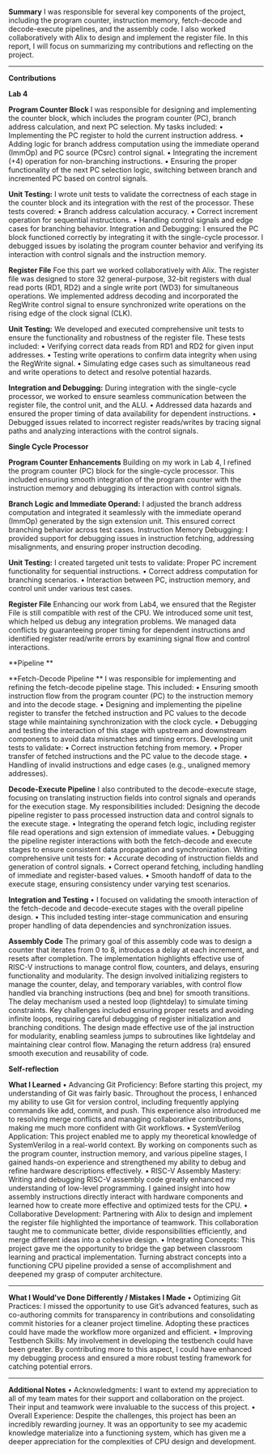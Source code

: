 **Summary**
I was responsible for several key components of the project, including the program counter, instruction memory, fetch-decode and decode-execute pipelines, and the assembly code. I also worked collaboratively with Alix to design and implement the register file.
In this report, I will focus on summarizing my contributions and reflecting on the project.
________________________________________

**Contributions**

**Lab 4**

**Program Counter Block**
I was responsible for designing and implementing the counter block, which includes the program counter (PC), branch address calculation, and next PC selection. My tasks included:
•	Implementing the PC register to hold the current instruction address.
•	Adding logic for branch address computation using the immediate operand (ImmOp) and PC source (PCsrc) control signal.
•	Integrating the increment (+4) operation for non-branching instructions.
•	Ensuring the proper functionality of the next PC selection logic, switching between branch and incremented PC based on control signals.

**Unit Testing:** I wrote unit tests to validate the correctness of each stage in the counter block and its integration with the rest of the processor. These tests covered:
•	Branch address calculation accuracy.
•	Correct increment operation for sequential instructions.
•	Handling control signals and edge cases for branching behavior.
Integration and Debugging: I ensured the PC block functioned correctly by integrating it with the single-cycle processor. I debugged issues by isolating the program counter behavior and verifying its interaction with control signals and the instruction memory.

**Register File**
Foe this part we worked collaboratively with Alix. The register file was designed to store 32 general-purpose, 32-bit registers with dual read ports (RD1, RD2) and a single write port (WD3) for simultaneous operations. We implemented address decoding and incorporated the RegWrite control signal to ensure synchronized write operations on the rising edge of the clock signal (CLK).

**Unit Testing:**
We developed and executed comprehensive unit tests to ensure the functionality and robustness of the register file. These tests included:
•	Verifying correct data reads from RD1 and RD2 for given input addresses.
•	Testing write operations to confirm data integrity when using the RegWrite signal.
•	Simulating edge cases such as simultaneous read and write operations to detect and resolve potential hazards.

**Integration and Debugging:**
During integration with the single-cycle processor, we worked to ensure seamless communication between the register file, the control unit, and the ALU.
•	Addressed data hazards and ensured the proper timing of data availability for dependent instructions.
•	Debugged issues related to incorrect register reads/writes by tracing signal paths and analyzing interactions with the control signals.


**Single Cycle Processor**

**Program Counter Enhancements**
Building on my work in Lab 4, I refined the program counter (PC) block for the single-cycle processor. This included ensuring smooth integration of the program counter with the instruction memory and debugging its interaction with control signals.

**Branch Logic and Immediate Operand:** I adjusted the branch address computation and integrated it seamlessly with the immediate operand (ImmOp) generated by the sign extension unit. This ensured correct branching behavior across test cases.
Instruction Memory Debugging: I provided support for debugging issues in instruction fetching, addressing misalignments, and ensuring proper instruction decoding.

**Unit Testing:** I created targeted unit tests to validate:
Proper PC increment functionality for sequential instructions.
•	Correct address computation for branching scenarios.
•	Interaction between PC, instruction memory, and control unit under various test cases.

**Register File**
Enhancing our work from Lab4, we ensured that the Register File is still compatible with rest of the CPU. We introduced some unit test, which helped us debug any integration problems. We managed data conflicts by guaranteeing proper timing for dependent instructions and identified register read/write errors by examining signal flow and control interactions.

**Pipeline **

**Fetch-Decode Pipeline **
I was responsible for implementing and refining the fetch-decode pipeline stage. This included:
•	Ensuring smooth instruction flow from the program counter (PC) to the instruction memory and into the decode stage.
•	Designing and implementing the pipeline register to transfer the fetched instruction and PC values to the decode stage while maintaining synchronization with the clock cycle.
•	Debugging and testing the interaction of this stage with upstream and downstream components to avoid data mismatches and timing errors.
Developing unit tests to validate:
•	Correct instruction fetching from memory.
•	Proper transfer of fetched instructions and the PC value to the decode stage.
•	Handling of invalid instructions and edge cases (e.g., unaligned memory addresses).

**Decode-Execute Pipeline**
I also contributed to the decode-execute stage, focusing on translating instruction fields into control signals and operands for the execution stage. My responsibilities included:
Designing the decode pipeline register to pass processed instruction data and control signals to the execute stage.
•	Integrating the operand fetch logic, including register file read operations and sign extension of immediate values.
•	Debugging the pipeline register interactions with both the fetch-decode and execute stages to ensure consistent data propagation and synchronization.
Writing comprehensive unit tests for:
•	Accurate decoding of instruction fields and generation of control signals.
•	Correct operand fetching, including handling of immediate and register-based values.
•	Smooth handoff of data to the execute stage, ensuring consistency under varying test scenarios.

**Integration and Testing**
•	I focused on validating the smooth interaction of the fetch-decode and decode-execute stages with the overall pipeline design.
•	This included testing inter-stage communication and ensuring proper handling of data dependencies and synchronization issues.

**Assembly Code**
The primary goal of this assembly code was to design a counter that iterates from 0 to 8, introduces a delay at each increment, and resets after completion. The implementation highlights effective use of RISC-V instructions to manage control flow, counters, and delays, ensuring functionality and modularity.
The design involved initializing registers to manage the counter, delay, and temporary variables, with control flow handled via branching instructions (beq and bne) for smooth transitions. The delay mechanism used a nested loop (lightdelay) to simulate timing constraints. Key challenges included ensuring proper resets and avoiding infinite loops, requiring careful debugging of register initialization and branching conditions.
The design made effective use of the jal instruction for modularity, enabling seamless jumps to subroutines like lightdelay and maintaining clear control flow. Managing the return address (ra) ensured smooth execution and reusability of code.

**Self-reflection**

**What I Learned**
•	Advancing Git Proficiency: Before starting this project, my understanding of Git was fairly basic. Throughout the process, I enhanced my ability to use Git for version control, including frequently applying commands like add, commit, and push. This experience also introduced me to resolving merge conflicts and managing collaborative contributions, making me much more confident with Git workflows.
•	SystemVerilog Application: This project enabled me to apply my theoretical knowledge of SystemVerilog in a real-world context. By working on components such as the program counter, instruction memory, and various pipeline stages, I gained hands-on experience and strengthened my ability to debug and refine hardware descriptions effectively.
•	RISC-V Assembly Mastery: Writing and debugging RISC-V assembly code greatly enhanced my understanding of low-level programming. I gained insight into how assembly instructions directly interact with hardware components and learned how to create more effective and optimized tests for the CPU.
•	Collaborative Development: Partnering with Alix to design and implement the register file highlighted the importance of teamwork. This collaboration taught me to communicate better, divide responsibilities efficiently, and merge different ideas into a cohesive design.
•	Integrating Concepts: This project gave me the opportunity to bridge the gap between classroom learning and practical implementation. Turning abstract concepts into a functioning CPU pipeline provided a sense of accomplishment and deepened my grasp of computer architecture.
________________________________________

**What I Would've Done Differently / Mistakes I Made**
•	Optimizing Git Practices: I missed the opportunity to use Git’s advanced features, such as co-authoring commits for transparency in contributions and consolidating commit histories for a cleaner project timeline. Adopting these practices could have made the workflow more organized and efficient.
•	Improving Testbench Skills: My involvement in developing the testbench could have been greater. By contributing more to this aspect, I could have enhanced my debugging process and ensured a more robust testing framework for catching potential errors.

________________________________________
**Additional Notes**
•	Acknowledgments: I want to extend my appreciation to all of my team mates for their support and collaboration on the project. Their input and teamwork were invaluable to the success of this project.
•	Overall Experience: Despite the challenges, this project has been an incredibly rewarding journey. It was an opportunity to see my academic knowledge materialize into a functioning system, which has given me a deeper appreciation for the complexities of CPU design and development.


